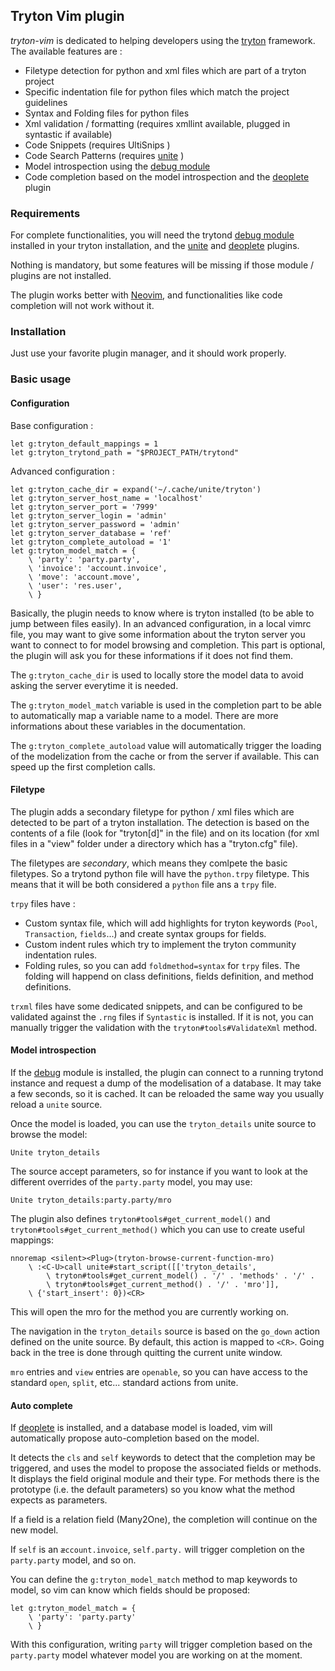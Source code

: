 ## Tryton Vim plugin

*tryton-vim* is dedicated to helping developers using the
[tryton](http://www.tryton.org) framework. The available features are :
- Filetype detection for python and xml files which are part of a tryton
project
- Specific indentation file for python files which match the project
guidelines
- Syntax and Folding files for python files
- Xml validation / formatting (requires xmllint available, plugged in
syntastic if available)
- Code Snippets (requires UltiSnips )
- Code Search Patterns (requires [unite](http://github.com/Shougo/unite) )
- Model introspection using the
[debug module](http://github.com/coopengo/trytond_debug)
- Code completion based on the model introspection and the
[deoplete](http://github.com/Shougo/deoplete) plugin

### Requirements

For complete functionalities, you will need the trytond
[debug module](http://github.com/coopengo/trytond_debug) installed in your
tryton installation, and the [unite](http://github.com/Shougo/unite) and
[deoplete](http://github.com/Shougo/deoplete) plugins.

Nothing is mandatory, but some features will be missing if those module /
plugins are not installed.

The plugin works better with [Neovim](http://github.com/neovim/neovim), and
functionalities like code completion will not work without it.

### Installation

Just use your favorite plugin manager, and it should work properly.

### Basic usage

#### Configuration

Base configuration :

```vim
let g:tryton_default_mappings = 1
let g:tryton_trytond_path = "$PROJECT_PATH/trytond"
```

Advanced configuration :

```vim
let g:tryton_cache_dir = expand('~/.cache/unite/tryton')
let g:tryton_server_host_name = 'localhost'
let g:tryton_server_port = '7999'
let g:tryton_server_login = 'admin'
let g:tryton_server_password = 'admin'
let g:tryton_server_database = 'ref'
let g:tryton_complete_autoload = '1'
let g:tryton_model_match = {
    \ 'party': 'party.party',
    \ 'invoice': 'account.invoice',
    \ 'move': 'account.move',
    \ 'user': 'res.user',
    \ }
```

Basically, the plugin needs to know where is tryton installed (to be able to
jump between files easily). In an advanced configuration, in a local vimrc
file, you may want to give some information about the tryton server you want to
connect to for model browsing and completion. This part is optional, the plugin
will ask you for these informations if it does not find them.

The `g:tryton_cache_dir` is used to locally store the model data to avoid
asking the server everytime it is needed.

The `g:tryton_model_match` variable is used in the completion part to be able
to automatically map a variable name to a model. There are more informations
about these variables in the documentation.

The `g:tryton_complete_autoload` value will automatically trigger the loading
of the modelization from the cache or from the server if available. This can
speed up the first completion calls.


#### Filetype

The plugin adds a secondary filetype for python / xml files which are detected
to be part of a tryton installation. The detection is based on the contents of
a file (look for "tryton[d]" in the file) and on its location (for xml files in
a "view" folder under a directory which has a "tryton.cfg" file).

The filetypes are *secondary*, which means they comlpete the basic filetypes.
So a trytond python file will have the `python.trpy` filetype. This means that
it will be both considered a `python` file ans a `trpy` file.

`trpy` files have :

  - Custom syntax file, which will add highlights for tryton keywords (`Pool`,
`Transaction`, `fields`...) and create syntax groups for fields.
  - Custom indent rules which try to implement the tryton community indentation
rules.
  - Folding rules, so you can add `foldmethod=syntax` for `trpy` files. The
folding will happend on class definitions, fields definition, and method
definitions.

`trxml` files have some dedicated snippets, and can be configured to be
validated against the `.rng` files if `Syntastic` is installed. If it is not,
you can manually trigger the validation with the `tryton#tools#ValidateXml`
method.

#### Model introspection

If the [debug](http://github.com/coopengo/trytond_debug) module is installed,
the plugin can connect to a running trytond instance and request a dump of the
modelisation of a database. It may take a few seconds, so it is cached. It can
be reloaded the same way you usually reload a `unite` source.

Once the model is loaded, you can use the `tryton_details` unite source to
browse the model:

```vim
Unite tryton_details
```

The source accept parameters, so for instance if you want to look at the
different overrides of the `party.party` model, you may use:

```vim
Unite tryton_details:party.party/mro
```

The plugin also defines `tryton#tools#get_current_model()` and
`tryton#tools#get_current_method()` which you can use to create useful
mappings:

```vim
nnoremap <silent><Plug>(tryton-browse-current-function-mro)
    \ :<C-U>call unite#start_script([['tryton_details',
        \ tryton#tools#get_current_model() . '/' . 'methods' . '/' .
        \ tryton#tools#get_current_method() . '/' . 'mro']],
    \ {'start_insert': 0})<CR>
```

This will open the mro for the method you are currently working on.

The navigation in the `tryton_details` source is based on the `go_down` action
defined on the unite source. By default, this action is mapped to `<CR>`. Going
back in the tree is done through quitting the current unite window.

`mro` entries and `view` entries are `openable`, so you can have access to the
standard `open`, `split`, etc... standard actions from unite.

#### Auto complete

If [deoplete](http://github.com/Shougo/deoplete) is installed, and a database
model is loaded, vim will automatically propose auto-completion based on the
model.

It detects the `cls` and `self` keywords to detect that the completion may be
triggered, and uses the model to propose the associated fields or methods. It
displays the field original module and their type. For methods there is the
prototype (i.e. the default parameters) so you know what the method expects as
parameters.

If a field is a relation field (Many2One), the completion will continue on the
new model.

If `self` is an `æccount.invoice`, `self.party.` will trigger completion on the
`party.party` model, and so on.

You can define the `g:tryton_model_match` method to map keywords to model, so
vim can know which fields should be proposed:

```vim
let g:tryton_model_match = {
    \ 'party': 'party.party'
    \ }
```

With this configuration, writing `party` will trigger completion based on the
`party.party` model whatever model you are working on at the moment.

